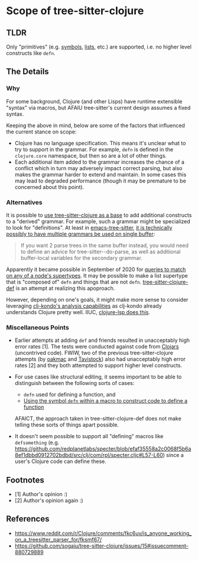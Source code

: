 # Scope of tree-sitter-clojure

## TLDR

Only "primitives" (e.g. [symbols](https://github.com/sogaiu/tree-sitter-clojure/blob/c00293fb0cd5ce3a7005c0601e9b546c1ea73094/grammar.js#L280-L282), [lists](https://github.com/sogaiu/tree-sitter-clojure/blob/c00293fb0cd5ce3a7005c0601e9b546c1ea73094/grammar.js#L307-L309), etc.)
are supported, i.e. no higher level constructs like `defn`.

## The Details

### Why

For some background, Clojure (and other Lisps) have runtime extensible "syntax" via macros, but AFAIU tree-sitter's current design assumes a fixed syntax.

Keeping the above in mind, below are some of the factors that influenced the current stance on scope:

* Clojure has no language specification.  This means it's unclear what to try to support in the grammar.  For example, `defn` is defined in the `clojure.core` namespace, but then so are a lot of other things.
* Each additional item added to the grammar increases the chance of a conflict which in turn may adversely impact correct parsing, but also makes the grammar harder to extend and maintain.  In some cases this may lead to degraded performance (though it may be premature to be concerned about this point).

### Alternatives

It is possible to [use tree-sitter-clojure as a base](https://github.com/tree-sitter/tree-sitter/issues/645)
to add additional constructs to a "derived" grammar.  For example, such a grammar
might be specialized to look for "definitions".  At least in [emacs-tree-sitter](https://github.com/ubolonton/emacs-tree-sitter),
[it is technically possibly to have multiple grammars be used on single buffer](https://github.com/ubolonton/emacs-tree-sitter/discussions/129#discussioncomment-502836):

> If you want 2 parse trees in the same buffer instead, you would need to define an advice for tree-sitter--do-parse, as well as additional buffer-local variables for the secondary grammar.

Apparently it became possible in September of 2020 for [queries to match on any of a node's supertypes](https://github.com/tree-sitter/tree-sitter/pull/738).  It may be possible to make a list supertype that is "composed of" `defn` and things that are not `defn`.  [tree-sitter-clojure-def](https://github.com/sogaiu/tree-sitter-clojure-def) is an attempt at realizing this apoproach.

However, depending on one's goals, it might make more sense to consider leveraging
[clj-kondo's analysis capabilities](https://github.com/clj-kondo/clj-kondo/tree/master/analysis) as clj-kondo already understands Clojure pretty well. IIUC,
[clojure-lsp does this](https://github.com/clojure-lsp/clojure-lsp/blob/14724457f0d553795dfe16317d3ee6c5fc97d4ba/deps.edn#L21).

### Miscellaneous Points

* Earlier attempts at adding `def` and friends resulted in unacceptably high error rates [1].  The tests were conducted against code from [Clojars](https://clojars.org/) (uncontrived code).  FWIW, two of the previous tree-sitter-clojure attempts (by [oakmac](https://github.com/oakmac/tree-sitter-clojure) and
[Tavistock](https://github.com/Tavistock/tree-sitter-clojure)) also had unacceptably high error rates [2] and they both attempted to support higher level constructs.

* For use cases like structural editing, it seems important to be able to distinguish between the following sorts of cases:
    * `defn` used for defining a function, and
    *  [Using the symbol `defn` within a macro to construct code to define a function](https://github.com/Raynes/conch/blob/685f2c73138f376f2aa0623053dfdaba350a04f4/src/me/raynes/conch.clj#L251-L252)

    AFAICT, the approach taken in tree-sitter-clojure-def does not make telling these sorts of things apart possible.

* It doesn't seem possible to support all "defining" macros like `defsomething`
(e.g. https://github.com/redplanetlabs/specter/blob/efaf35558a2c0068f5b6a8ef1dbbd0912702bdbd/src/clj/com/rpl/specter.cljc#L57-L60) since a user's Clojure code can define these.

## Footnotes

* [1] Author's opinion :)
* [2] Author's opinion again :)

## References

* https://www.reddit.com/r/Clojure/comments/fkc6uv/is_anyone_working_on_a_treesitter_parser_for/fksmf67/
* https://github.com/sogaiu/tree-sitter-clojure/issues/15#issuecomment-880729889
